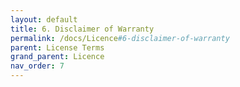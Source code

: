 ```yaml
---
layout: default
title: 6. Disclaimer of Warranty
permalink: /docs/Licence#6-disclaimer-of-warranty
parent: License Terms
grand_parent: Licence
nav_order: 7
---
```


